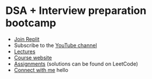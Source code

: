 # DSA + Interview preparation bootcamp
- [Join Replit](http://join.replit.com/kunal-kushwaha)
- Subscribe to the [YouTube channel](https://www.youtube.com/KunalKushwaha?sub_confirmation=1)
- [Lectures](https://www.youtube.com/playlist?list=PL9gnSGHSqcnr_DxHsP7AW9ftq0AtAyYqJ)
- [Course website](https://wemakedevs.org/courses/dsa)
- [Assignments](https://github.com/kunal-kushwaha/DSA-Bootcamp-Java/tree/main/assignments) (solutions can be found on LeetCode)
- [Connect with me](http://kunalkushwaha.com)
hello
